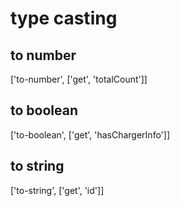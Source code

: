 # type casting


## to number
['to-number', ['get', 'totalCount']]


## to boolean
['to-boolean', ['get', 'hasChargerInfo']]


## to string
['to-string', ['get', 'id']]

